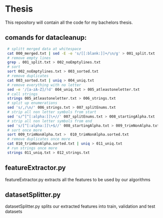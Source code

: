 # Thesis

This repository will contain all the code for my bachelors thesis.

## comands for datacleanup:

```sh
 # splitt merged data at whitespace
 cat 000_merged.txt | sed -E -e 's/[[:blank:]]+/\n/g' > 001_split.txt
 # remove empty lines
 grep . 001_split.txt > 002_noEmptylines.txt
 # sort
 sort 002_noEmptylines.txt > 003_sorted.txt
 # remove duplicates
 cat 003_sorted.txt | uniq > 004_uniq.txt
 # remove everything with no letter
 sed -e '/[a-zA-Z]/!d' 004_uniq.txt > 005_atleastoneletter.txt
 # call strings
 strings 005_atleastoneletter.txt > 006_strings.txt
 # split up enumerations
 sed 's/,/\n/' 006_strings.txt > 007_splitEnums.txt
 # strip all non letter symbols from start
 sed 's/^[^[:alpha:]]\+//' 007_splitEnums.txt > 008_startingAlpha.txt
 # strip all non letter symbols from end
 sed 's/[^[:alpha:]]\+$//' 008_startingAlpha.txt > 009_trimNonAlpha.txt
 # sort once more
 sort 009_trimNonAlpha.txt >  010_trimNonAlpha.sorted.txt
 # remove duplicates once more
 cat 010_trimNonAlpha.sorted.txt | uniq > 011_uniq.txt
 # run strings once more
 strings 011_uniq.txt > 012_strings.txt
```

## featureExtractor.py

featureExtractor.py extracts all the features to be used by our algorithms

## datasetSplitter.py

datasetSplitter.py splits our extracted features into train, validation and test datasets